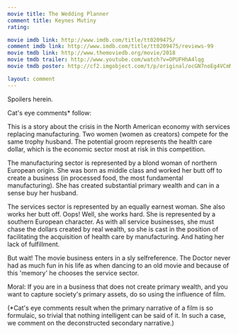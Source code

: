 ```yaml
---
movie title: The Wedding Planner
comment title: Keynes Mutiny
rating: 

movie imdb link: http://www.imdb.com/title/tt0209475/
comment imdb link: http://www.imdb.com/title/tt0209475/reviews-99
movie tmdb link: http://www.themoviedb.org/movie/2018
movie tmdb trailer: http://www.youtube.com/watch?v=OPUFHhA4lqg
movie tmdb poster: http://cf2.imgobject.com/t/p/original/ocGN7noEg4VCmMul64hfGmZ1AAY.jpg

layout: comment
---
```


Spoilers herein.

Cat's eye comments* follow:

This is a story about the crisis in the North American economy with services replacing manufacturing. Two women (women as creators) compete for the same trophy husband. The potential groom represents the health care dollar, which is the economic sector most at risk in this competition.

The manufacturing sector is represented by a blond woman of northern European origin. She was born as middle class and worked her butt off to create a business (in processed food, the most fundamental manufacturing). She has created substantial primary wealth and can in a sense buy her husband.

The services sector is represented by an equally earnest woman. She also works her butt off. Oops! Well, she works hard. She is represented by a southern European character. As with all service businesses, she must chase the dollars created by real wealth, so she is cast in the position of facilitating the acquisition of health care by manufacturing. And hating her lack of fulfillment.

But wait! The movie business enters in a sly selfreference. The Doctor never had as much fun in his life as when dancing to an old movie and because of this 'memory' he chooses the service sector.

Moral: If you are in a business that does not create primary wealth, and you want to capture society's primary assets, do so using the influence of film.

(*Cat's eye comments result when the primary narrative of a film is so formulaic, so trivial that nothing intelligent can be said of it. In such a case, we comment on the deconstructed secondary narrative.)